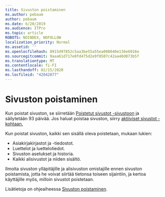 ```yaml
---
title: Sivuston poistaminen
ms.author: pebaum
author: pebaum
ms.date: 6/20/2019
ms.audience: ITPro
ms.topic: article
ROBOTS: NOINDEX, NOFOLLOW
localization_priority: Normal
ms.assetid: ''
ms.openlocfilehash: 8915d97852c5aa3be55a55ea008040e136e6016e
ms.sourcegitcommit: 9aaa61d717e0fd475d2e9f0507c42aa40d073b5f
ms.translationtype: MT
ms.contentlocale: fi-FI
ms.lasthandoff: 02/15/2020
ms.locfileid: "42042877"
---
```

# <a name="delete-a-site"></a>Sivuston poistaminen

Kun poistat sivuston, se siirretään [Poistetut sivustot -sivustoon](https://admin.microsoft.com/sharepoint?page=recyclebin&modern=true) ja säilytetään 93 päivää. Jos haluat poistaa sivuston, siirry [aktiiviset sivustot -kohtaan.](https://admin.microsoft.com/sharepoint?page=sitemanagement&modern=true) 

Kun poistat sivuston, kaikki sen sisällä oleva poistetaan, mukaan lukien:

- Asiakirjakirjastot ja -tiedostot.
- Luettelot ja luettelotiedot.
- Sivuston asetukset ja historia.
- Kaikki alisivustot ja niiden sisältö.

Ilmoita sivuston ylläpitäjille ja alisivuston omistajille ennen sivuston poistamista, jotta he voivat siirtää tietonsa toiseen sijaintiin, ja kertoa käyttäjille myös, milloin sivustot poistetaan.

Lisätietoja on ohjeaiheessa [Sivuston poistaminen](https://docs.microsoft.com/sharepoint/delete-site-collection).
